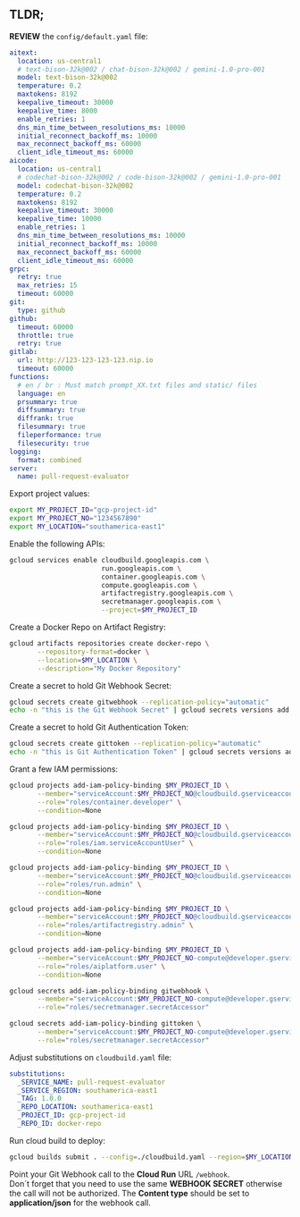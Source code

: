 ## TLDR;

**REVIEW** the `config/default.yaml` file:
```yaml
aitext:
  location: us-central1
  # text-bison-32k@002 / chat-bison-32k@002 / gemini-1.0-pro-001
  model: text-bison-32k@002
  temperature: 0.2
  maxtokens: 8192
  keepalive_timeout: 30000
  keepalive_time: 8000
  enable_retries: 1
  dns_min_time_between_resolutions_ms: 10000
  initial_reconnect_backoff_ms: 10000
  max_reconnect_backoff_ms: 60000
  client_idle_timeout_ms: 60000
aicode:
  location: us-central1
  # codechat-bison-32k@002 / code-bison-32k@002 / gemini-1.0-pro-001
  model: codechat-bison-32k@002
  temperature: 0.2
  maxtokens: 8192
  keepalive_timeout: 30000
  keepalive_time: 10000
  enable_retries: 1
  dns_min_time_between_resolutions_ms: 10000
  initial_reconnect_backoff_ms: 10000
  max_reconnect_backoff_ms: 60000
  client_idle_timeout_ms: 60000
grpc:
  retry: true
  max_retries: 15
  timeout: 60000
git:
  type: github
github:
  timeout: 60000
  throttle: true
  retry: true
gitlab:
  url: http://123-123-123-123.nip.io
  timeout: 60000
functions:
  # en / br : Must match prompt_XX.txt files and static/ files
  language: en
  prsummary: true
  diffsummary: true
  diffrank: true
  filesummary: true
  fileperformance: true
  filesecurity: true
logging:
  format: combined
server:
  name: pull-request-evaluator
```

Export project values:
```bash
export MY_PROJECT_ID="gcp-project-id"
export MY_PROJECT_NO="1234567890"
export MY_LOCATION="southamerica-east1"
``` 

Enable the following APIs: 
```bash
gcloud services enable cloudbuild.googleapis.com \
                       run.googleapis.com \
                       container.googleapis.com \
                       compute.googleapis.com \
                       artifactregistry.googleapis.com \
                       secretmanager.googleapis.com \
                       --project=$MY_PROJECT_ID
```

Create a Docker Repo on Artifact Registry: 
```bash
gcloud artifacts repositories create docker-repo \
       --repository-format=docker \
       --location=$MY_LOCATION \
       --description="My Docker Repository"
``` 

Create a secret to hold Git Webhook Secret:
```bash
gcloud secrets create gitwebhook --replication-policy="automatic"
echo -n "this is the Git Webhook Secret" | gcloud secrets versions add gitwebhook --data-file=-
```

Create a secret to hold Git Authentication Token:
```bash
gcloud secrets create gittoken --replication-policy="automatic"
echo -n "this is Git Authentication Token" | gcloud secrets versions add gittoken --data-file=-
```

Grant a few IAM permissions:
```bash
gcloud projects add-iam-policy-binding $MY_PROJECT_ID \
       --member="serviceAccount:$MY_PROJECT_NO@cloudbuild.gserviceaccount.com" \
       --role="roles/container.developer" \
       --condition=None

gcloud projects add-iam-policy-binding $MY_PROJECT_ID \
       --member="serviceAccount:$MY_PROJECT_NO@cloudbuild.gserviceaccount.com" \
       --role="roles/iam.serviceAccountUser" \
       --condition=None

gcloud projects add-iam-policy-binding $MY_PROJECT_ID \
       --member="serviceAccount:$MY_PROJECT_NO@cloudbuild.gserviceaccount.com" \
       --role="roles/run.admin" \
       --condition=None	

gcloud projects add-iam-policy-binding $MY_PROJECT_ID \
       --member="serviceAccount:$MY_PROJECT_NO@cloudbuild.gserviceaccount.com" \
       --role="roles/artifactregistry.admin" \
       --condition=None

gcloud projects add-iam-policy-binding $MY_PROJECT_ID \
       --member="serviceAccount:$MY_PROJECT_NO-compute@developer.gserviceaccount.com" \
       --role="roles/aiplatform.user" \
       --condition=None

gcloud secrets add-iam-policy-binding gitwebhook \
       --member="serviceAccount:$MY_PROJECT_NO-compute@developer.gserviceaccount.com" \
       --role="roles/secretmanager.secretAccessor"

gcloud secrets add-iam-policy-binding gittoken \
       --member="serviceAccount:$MY_PROJECT_NO-compute@developer.gserviceaccount.com" \
       --role="roles/secretmanager.secretAccessor"
```

Adjust substitutions on `cloudbuild.yaml` file:
```yaml
substitutions:
  _SERVICE_NAME: pull-request-evaluator
  _SERVICE_REGION: southamerica-east1
  _TAG: 1.0.0
  _REPO_LOCATION: southamerica-east1
  _PROJECT_ID: gcp-project-id
  _REPO_ID: docker-repo
```

Run cloud build to deploy:
```bash
gcloud builds submit . --config=./cloudbuild.yaml --region=$MY_LOCATION --project=$MY_PROJECT_ID
```

Point your Git Webhook call to the **Cloud Run** URL `/webhook`.  
Don´t forget that you need to use the same **WEBHOOK SECRET** otherwise the call will not be authorized.
The **Content type** should be set to **application/json** for the webhook call.